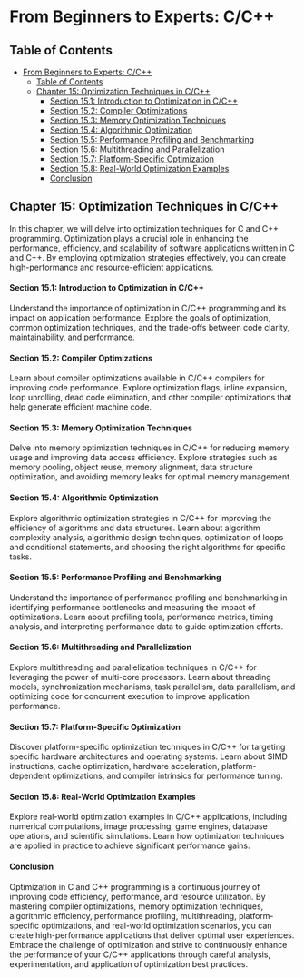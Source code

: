 # From Beginners to Experts: C/C++

## Table of Contents

- [From Beginners to Experts: C/C++](#from-beginners-to-experts-cc)
  - [Table of Contents](#table-of-contents)
  - [Chapter 15: Optimization Techniques in C/C++](#chapter-15-optimization-techniques-in-cc)
      - [Section 15.1: Introduction to Optimization in C/C++](#section-151-introduction-to-optimization-in-cc)
      - [Section 15.2: Compiler Optimizations](#section-152-compiler-optimizations)
      - [Section 15.3: Memory Optimization Techniques](#section-153-memory-optimization-techniques)
      - [Section 15.4: Algorithmic Optimization](#section-154-algorithmic-optimization)
      - [Section 15.5: Performance Profiling and Benchmarking](#section-155-performance-profiling-and-benchmarking)
      - [Section 15.6: Multithreading and Parallelization](#section-156-multithreading-and-parallelization)
      - [Section 15.7: Platform-Specific Optimization](#section-157-platform-specific-optimization)
      - [Section 15.8: Real-World Optimization Examples](#section-158-real-world-optimization-examples)
      - [Conclusion](#conclusion)

## Chapter 15: Optimization Techniques in C/C++

In this chapter, we will delve into optimization techniques for C and C++ programming. Optimization plays a crucial role in enhancing the performance, efficiency, and scalability of software applications written in C and C++. By employing optimization strategies effectively, you can create high-performance and resource-efficient applications.

#### Section 15.1: Introduction to Optimization in C/C++

Understand the importance of optimization in C/C++ programming and its impact on application performance. Explore the goals of optimization, common optimization techniques, and the trade-offs between code clarity, maintainability, and performance.

#### Section 15.2: Compiler Optimizations

Learn about compiler optimizations available in C/C++ compilers for improving code performance. Explore optimization flags, inline expansion, loop unrolling, dead code elimination, and other compiler optimizations that help generate efficient machine code.

#### Section 15.3: Memory Optimization Techniques

Delve into memory optimization techniques in C/C++ for reducing memory usage and improving data access efficiency. Explore strategies such as memory pooling, object reuse, memory alignment, data structure optimization, and avoiding memory leaks for optimal memory management.

#### Section 15.4: Algorithmic Optimization

Explore algorithmic optimization strategies in C/C++ for improving the efficiency of algorithms and data structures. Learn about algorithm complexity analysis, algorithmic design techniques, optimization of loops and conditional statements, and choosing the right algorithms for specific tasks.

#### Section 15.5: Performance Profiling and Benchmarking

Understand the importance of performance profiling and benchmarking in identifying performance bottlenecks and measuring the impact of optimizations. Learn about profiling tools, performance metrics, timing analysis, and interpreting performance data to guide optimization efforts.

#### Section 15.6: Multithreading and Parallelization

Explore multithreading and parallelization techniques in C/C++ for leveraging the power of multi-core processors. Learn about threading models, synchronization mechanisms, task parallelism, data parallelism, and optimizing code for concurrent execution to improve application performance.

#### Section 15.7: Platform-Specific Optimization

Discover platform-specific optimization techniques in C/C++ for targeting specific hardware architectures and operating systems. Learn about SIMD instructions, cache optimization, hardware acceleration, platform-dependent optimizations, and compiler intrinsics for performance tuning.

#### Section 15.8: Real-World Optimization Examples

Explore real-world optimization examples in C/C++ applications, including numerical computations, image processing, game engines, database operations, and scientific simulations. Learn how optimization techniques are applied in practice to achieve significant performance gains.

#### Conclusion

Optimization in C and C++ programming is a continuous journey of improving code efficiency, performance, and resource utilization. By mastering compiler optimizations, memory optimization techniques, algorithmic efficiency, performance profiling, multithreading, platform-specific optimizations, and real-world optimization scenarios, you can create high-performance applications that deliver optimal user experiences. Embrace the challenge of optimization and strive to continuously enhance the performance of your C/C++ applications through careful analysis, experimentation, and application of optimization best practices.